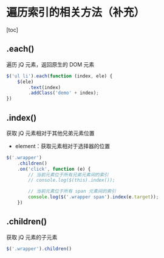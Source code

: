 # 遍历索引的相关方法（补充）

[toc]

## .each()

遍历 jQ 元素，返回原生的 DOM 元素

```javascript
$('ul li').each(function (index, ele) {
    $(ele)
        .text(index)
        .addClass('demo' + index);
})
```

## .index()

获取 jQ 元素相对于其他兄弟元素位置

- element：获取元素相对于选择器的位置

```javascript
$('.wrapper')
    .children()
    .on('click', function (e) {
        // 当前元素位于所有兄弟元素间的索引
        // console.log($(this).index());

        // 当前元素位于所有 span 元素间的索引
        console.log($('.wrapper span').index(e.target));
    })
```

## .children()

获取 jQ 元素的子元素

```javascript
$('.wrapper').children()
```